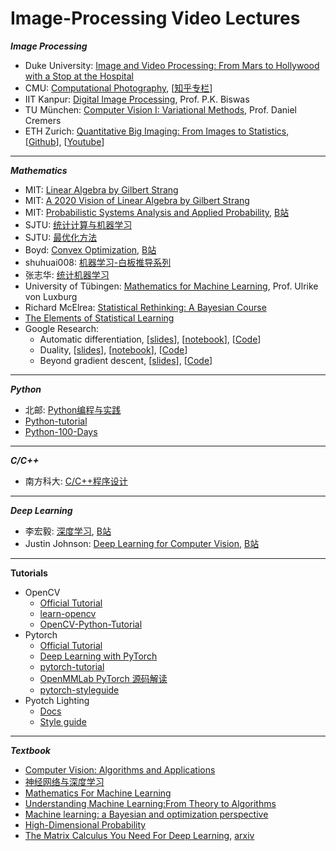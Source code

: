 # Image-Processing Video Lectures

***Image Processing***
- Duke University: [Image and Video Processing: From Mars to Hollywood with a Stop at the Hospital](https://www.bilibili.com/video/BV1j7411i78H)
- CMU: [Computational Photography](http://graphics.cs.cmu.edu/courses/15-463/), [[知乎专栏](https://zhuanlan.zhihu.com/hawkcp)]
- IIT Kanpur: [Digital Image Processing](https://nptel.ac.in/courses/117/105/117105079/), Prof. P.K. Biswas
- TU München: [Computer Vision I: Variational Methods](https://vision.in.tum.de/teaching/online/cvvm), Prof. Daniel Cremers
- ETH Zurich: [Quantitative Big Imaging: From Images to Statistics](http://www.vvz.ethz.ch/Vorlesungsverzeichnis/lerneinheit.view?semkez=2019S&ansicht=KATALOGDATEN&lerneinheitId=128120&lang=en), [[Github](https://github.com/kmader/Quantitative-Big-Imaging-2019)], [[Youtube](https://www.youtube.com/playlist?list=PLTWuXgjdOrnmXVVQG5DRkVeOIGOcTmCIw)]
- - -
***Mathematics***
- MIT: [Linear Algebra by Gilbert Strang](https://www.bilibili.com/video/BV1ix411f7Yp?rt=V%2FymTlOu4ow%2Fy4xxNWPUZ%2FwbjxJZ55Ydur%2Bhgks6vZs%3D)
- MIT: [A 2020 Vision of Linear Algebra by Gilbert Strang](https://www.bilibili.com/video/BV1Ki4y147Kh)
- MIT: [Probabilistic Systems Analysis and Applied Probability](http://ocw.mit.edu/6-041SCF13), [B站](https://www.bilibili.com/video/av6182731/)
- SJTU: [统计计算与机器学习](https://space.bilibili.com/95975441/channel/detail?cid=107725)
- SJTU: [最优化方法](https://space.bilibili.com/95975441/channel/detail?cid=107433)
- Boyd: [Convex Optimization](http://web.stanford.edu/class/ee364a/index.html), [B站](https://www.bilibili.com/video/BV1Pg4y187Ed)
- shuhuai008: [机器学习-白板推导系列](https://www.bilibili.com/video/BV1aE411o7qd)
- 张志华: [统计机器学习](https://www.bilibili.com/video/BV1rW411N7tD)
- University of Tübingen: [Mathematics for Machine Learning](https://www.bilibili.com/video/BV1Zf4y1B7Gz),  Prof. Ulrike von Luxburg
- Richard McElrea: [Statistical Rethinking: A Bayesian Course](https://github.com/rmcelreath/stat_rethinking_2020)
- [The Elements of Statistical Learning](https://github.com/szcf-weiya/ESL-CN)
- Google Research: 
  - Automatic differentiation, [[slides](https://mblondel.org/teaching/autodiff-2020.pdf)], [[notebook](https://colab.research.google.com/github/mblondel/teaching/blob/main/autodiff-2020/autodiff_lab_work.ipynb)], [[Code](https://github.com/mblondel/teaching/tree/main/autodiff-2020)]
  - Duality, [[slides](https://mblondel.org/teaching/duality-2020.pdf)], [[notebook](https://colab.research.google.com/github/mblondel/teaching/blob/main/duality-2020/duality_lab_work.ipynb)], [[Code](https://github.com/mblondel/teaching/tree/main/duality-2020)]
  - Beyond gradient descent, [[slides](http://www.mblondel.org/teaching/beyond-gd-2020.pdf)], [[Code](https://github.com/mblondel/teaching/tree/main/beyond-gd-2020)]
- - -
***Python***
- 北邮: [Python编程与实践](https://www.bilibili.com/video/BV1b7411N7P2)
- [Python-tutorial](http://www.ityouknow.com/python.html)
- [Python-100-Days](https://github.com/jackfrued/Python-100-Days)
- - -
***C/C++***
- 南方科大: [C/C++程序设计](https://space.bilibili.com/519963684/channel/detail?cid=149591)
- - -
***Deep Learning***
- 李宏毅: [深度学习](http://speech.ee.ntu.edu.tw/~tlkagk/courses_ML20.html), [B站](https://www.bilibili.com/video/BV1JE411g7XF/?spm_id_from=333.788.videocard.0)
- Justin Johnson: [Deep Learning for Computer Vision](https://web.eecs.umich.edu/~justincj/teaching/eecs498/), [B站](https://www.bilibili.com/video/BV1dv411v7Ly)
- - -
**Tutorials**
- OpenCV
  - [Official Tutorial](https://docs.opencv.org/master/d9/df8/tutorial_root.html)
  - [learn-opencv](https://github.com/spmallick/learnopencv)
  - [OpenCV-Python-Tutorial](https://github.com/CodecWang/OpenCV-Python-Tutorial)
- Pytorch
  - [Official Tutorial](https://pytorch.org/tutorials/beginner/deep_learning_60min_blitz.html)
  - [Deep Learning with PyTorch](https://deeplizard.com/learn/video/Csa5R12jYRg)
  - [pytorch-tutorial](https://github.com/yunjey/pytorch-tutorial)
  - [OpenMMLab PyTorch 源码解读](https://www.zhihu.com/column/c_1316816403623084032)
  - [pytorch-styleguide](https://github.com/IgorSusmelj/pytorch-styleguide)
- Pyotch Lighting
  - [Docs](https://pytorch-lightning.readthedocs.io/en/latest/)
  - [Style guide](https://pytorch-lightning.readthedocs.io/en/latest/style_guide.html)
- - -
***Textbook***
- [Computer Vision: Algorithms and Applications](http://szeliski.org/Book/)
- [神经网络与深度学习](https://nndl.github.io/)
- [Mathematics For Machine Learning](https://mml-book.github.io/)
- [Understanding Machine Learning:From Theory to Algorithms](https://www.cs.huji.ac.il/~shais/UnderstandingMachineLearning/understanding-machine-learning-theory-algorithms.pdf)
- [Machine learning: a Bayesian and optimization perspective](https://github.com/loong-24/Image-Processing/blob/main/docs/High-Dimensional%20ProbabilityAn%20Introduction%20with%20Applications%20in%20Data%20Science.pdf)
- [High-Dimensional Probability](https://github.com/loong-24/Image-Processing/blob/main/docs/Theodoridis%20-%202015%20-%20Machine%20learning%20a%20Bayesian%20and%20optimization%20pers.pdf)
- [The Matrix Calculus You Need For Deep Learning](https://explained.ai/matrix-calculus/index.html), [arxiv](https://arxiv.org/pdf/1802.01528.pdf)


